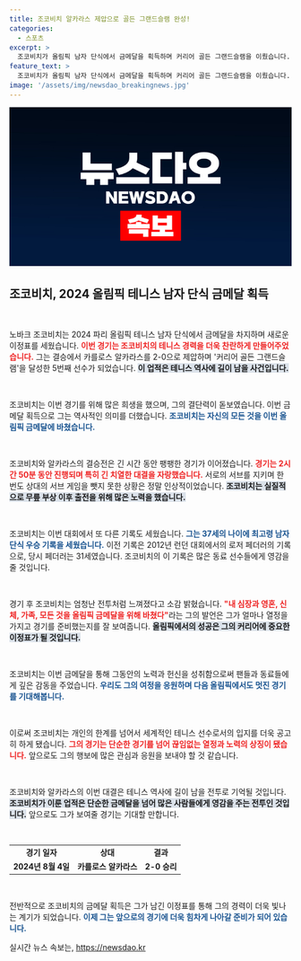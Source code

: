 ```yaml
---
title: 조코비치 알카라스 제압으로 골든 그랜드슬램 완성!
categories:
  - 스포츠
excerpt: >
  조코비치가 올림픽 남자 단식에서 금메달을 획득하며 커리어 골든 그랜드슬램을 이뤘습니다. 37세의 최고령 기록을 세운 그는 알카라스를 꺾고 극적인 승리를 거두며 테니스 역사에 또 하나의 전설을 남겼습니다.
feature_text: >
  조코비치가 올림픽 남자 단식에서 금메달을 획득하며 커리어 골든 그랜드슬램을 이뤘습니다. 37세의 최고령 기록을 세운 그는 알카라스를 꺾고 극적인 승리를 거두며 테니스 역사에 또 하나의 전설을 남겼습니다.
image: '/assets/img/newsdao_breakingnews.jpg'
---
```


<p><img src="/assets/img/newsdao_breakingnews.jpg" alt="pcversion 속보" /></p>

<h2 data-ke-size="size26">조코비치, 2024 올림픽 테니스 남자 단식 금메달 획득</h2>

<p data-ke-size="size16">&nbsp;</p>

<p>노바크 조코비치는 2024 파리 올림픽 테니스 남자 단식에서 금메달을 차지하며 새로운 이정표를 세웠습니다. <b><span style="color: #ee2323;">이번 경기는 조코비치의 테니스 경력을 더욱 찬란하게 만들어주었습니다.</span></b> 그는 결승에서 카를로스 알카라스를 2-0으로 제압하며 '커리어 골든 그랜드슬램'을 달성한 5번째 선수가 되었습니다. <b><span style="background-color: #21538527;">이 업적은 테니스 역사에 길이 남을 사건입니다.</span></b> </p>

<p data-ke-size="size16">&nbsp;</p>

<p>조코비치는 이번 경기를 위해 많은 희생을 했으며, 그의 결단력이 돋보였습니다. 이번 금메달 획득으로 그는 역사적인 의미를 더했습니다. <b><span style="color: #1a5490;">조코비치는 자신의 모든 것을 이번 올림픽 금메달에 바쳤습니다.</span></b> </p>

<p data-ke-size="size16">&nbsp;</p>

<p>조코비치와 알카라스의 결승전은 긴 시간 동안 팽팽한 경기가 이어졌습니다. <b><span style="color: #ee2323;">경기는 2시간 50분 동안 진행되며 특히 긴 치열한 대결을 자랑했습니다.</span></b> 서로의 서브를 지키며 한 번도 상대의 서브 게임을 뺏지 못한 상황은 정말 인상적이었습니다. <b><span style="background-color: #21538527;">조코비치는 실질적으로 무릎 부상 이후 출전을 위해 많은 노력을 했습니다.</span></b> </p>

<p data-ke-size="size16">&nbsp;</p>

<p>조코비치는 이번 대회에서 또 다른 기록도 세웠습니다. <b><span style="color: #1a5490;">그는 37세의 나이에 최고령 남자 단식 우승 기록을 세웠습니다.</span></b> 이전 기록은 2012년 런던 대회에서의 로저 페더러의 기록으로, 당시 페더러는 31세였습니다. 조코비치의 이 기록은 많은 동료 선수들에게 영감을 줄 것입니다. </p>

<p data-ke-size="size16">&nbsp;</p>

<p>경기 후 조코비치는 엄청난 전투처럼 느껴졌다고 소감 밝혔습니다. <b><span style="color: #ee2323;">"내 심장과 영혼, 신체, 가족, 모든 것을 올림픽 금메달을 위해 바쳤다"</span></b>라는 그의 발언은 그가 얼마나 열정을 가지고 경기를 준비했는지를 잘 보여줍니다. <b><span style="background-color: #21538527;">올림픽에서의 성공은 그의 커리어에 중요한 이정표가 될 것입니다.</span></b> </p>

<p data-ke-size="size16">&nbsp;</p>

<p>조코비치는 이번 금메달을 통해 그동안의 노력과 헌신을 성취함으로써 팬들과 동료들에게 깊은 감동을 주었습니다. <b><span style="color: #1a5490;">우리도 그의 여정을 응원하며 다음 올림픽에서도 멋진 경기를 기대해봅니다.</span></b></p>

<p data-ke-size="size16">&nbsp;</p>

<p>이로써 조코비치는 개인의 한계를 넘어서 세계적인 테니스 선수로서의 입지를 더욱 공고히 하게 됐습니다. <b><span style="color: #ee2323;">그의 경기는 단순한 경기를 넘어 끊임없는 열정과 노력의 상징이 됐습니다.</span></b> 앞으로도 그의 행보에 많은 관심과 응원을 보내야 할 것 같습니다. </p>

<p data-ke-size="size16">&nbsp;</p>

<p>조코비치와 알카라스의 이번 대결은 테니스 역사에 길이 남을 전투로 기억될 것입니다. <b><span style="background-color: #21538527;">조코비치가 이룬 업적은 단순한 금메달을 넘어 많은 사람들에게 영감을 주는 전투인 것입니다.</span></b> 앞으로도 그가 보여줄 경기는 기대할 만합니다. </p>

<p data-ke-size="size16">&nbsp;</p> 

<table style="width: 100%;">
    <tr>
        <td style="text-align: center; height: 17px;"><b>경기 일자</b></td>
        <td style="text-align: center; height: 17px;"><b>상대</b></td>
        <td style="text-align: center; height: 17px;"><b>결과</b></td>
    </tr>
    <tr>
        <td style="text-align: center; height: 17px;"><b>2024년 8월 4일</b></td>
        <td style="text-align: center; height: 17px;"><b>카를로스 알카라스</b></td>
        <td style="text-align: center; height: 17px;"><b>2-0 승리</b></td>
    </tr>
</table>

<p data-ke-size="size16">&nbsp;</p>

<p>전반적으로 조코비치의 금메달 획득은 그가 남긴 이정표를 통해 그의 경력이 더욱 빛나는 계기가 되었습니다. <b><span style="color: #1a5490;">이제 그는 앞으로의 경기에 더욱 힘차게 나아갈 준비가 되어 있습니다.</span></b></p>
실시간 뉴스 속보는, <a href="https://newsdao.kr" rel="dofollow">https://newsdao.kr</a>


